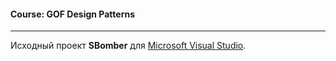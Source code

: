 #### Course: GOF Design Patterns  

***

Исходный проект <b>SBomber</b> для [Microsoft Visual Studio](https://visualstudio.microsoft.com/ru/).  
